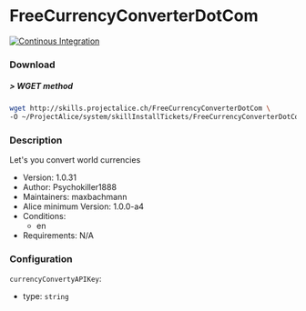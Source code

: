 # FreeCurrencyConverterDotCom

[![Continous Integration](https://gitlab.com/project-alice-assistant/skills/skill_FreeCurrencyConverterDotCom/badges/master/pipeline.svg)](https://gitlab.com/project-alice-assistant/skills/skill_FreeCurrencyConverterDotCom/pipelines/latest)

### Download

##### > WGET method
```bash
wget http://skills.projectalice.ch/FreeCurrencyConverterDotCom \
-O ~/ProjectAlice/system/skillInstallTickets/FreeCurrencyConverterDotCom.install
```
### Description
Let's you convert world currencies

- Version: 1.0.31
- Author: Psychokiller1888
- Maintainers: maxbachmann
- Alice minimum Version: 1.0.0-a4
- Conditions:
  - en
- Requirements: N/A


### Configuration

`currencyConvertyAPIKey`:
 - type: `string`
